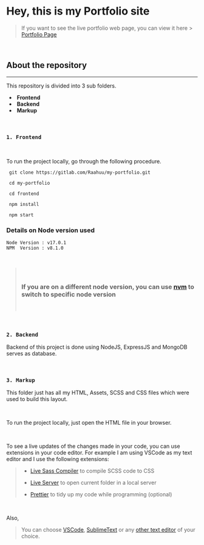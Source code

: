 

# Hey, this is my **Portfolio site**

> If you want to see the live portfolio web page, you can view it here > [Portfolio Page](http://rahulr.ml "Click to open the Portfolio")

<br>

## About the repository 
---
This repository is divided into 3 sub folders.
* &nbsp;**Frontend**
* &nbsp;**Backend**
* &nbsp;**Markup**

<br>

### `1. Frontend`
<br>

To run the project locally, go through the following procedure.


```
 git clone https://gitlab.com/Raahuu/my-portfolio.git

 cd my-portfolio

 cd frontend

 npm install 

 npm start
```

### Details on Node version used
```
Node Version : v17.0.1
NPM  Version : v8.1.0
```
<br>

> &nbsp; 
>
> ### If you are on a different node version, you can use [**nvm**](https://github.com/nvm-sh/nvm "Node Version Manager") to switch to specific node version
>
> &nbsp; 

<br>

### `2. Backend`
Backend of this project is done using NodeJS, ExpressJS and MongoDB serves as database.

<br>

### `3. Markup`
This folder just has all my HTML, Assets, SCSS and CSS files which were used to build this layout.


<br>

To run the project locally, just open the HTML file in your browser.

<br>

 To see a live updates of the changes made in your code, you can use extensions in your code editor. For example I am using VSCode as my text editor and I use the following extensions: 

 > * [Live Sass Compiler](https://marketplace.visualstudio.com/items?itemName=ritwickdey.live-sass "Install Live Sass Compiler to VSCode") to compile SCSS code to CSS
 >
 > * [Live Server](https://marketplace.visualstudio.com/items?itemName=ritwickdey.LiveServer "Install Live Server to VSCode") to open current folder in a local server
 >
 > * [Prettier](https://marketplace.visualstudio.com/items?itemName=esbenp.prettier-vscode "Install Prettier to VSCode") to tidy up my code while programming (optional)

<br>

Also,
> You can choose [VSCode](https://code.visualstudio.com "You can download VSCode from here "), [SublimeText](https://www.sublimetext.com "You can download Sublime Text from here ") or any [other text editor](https://kinsta.com/blog/best-text-editors/#collection-of-the-best-text-editors-and-some-ides "See some of the best text editors available") of your choice.

<br>

